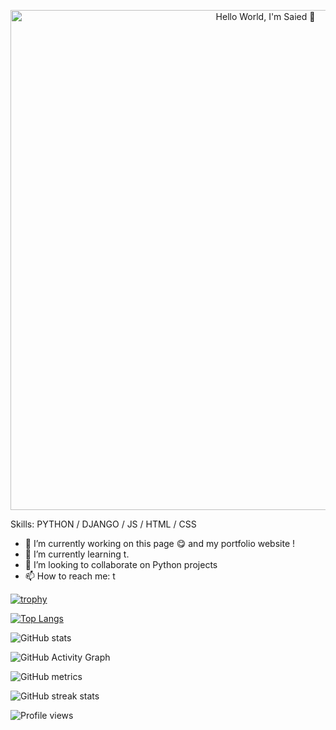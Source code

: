 <p align="center"><img src="https://user-images.githubusercontent.com/90851774/173915465-3fe23317-f8be-412b-a649-201ed62eb5a8.png" alt="Hello World, I'm Saied 👋" width="800"/></p>

<!--
**SaiedZ/SaiedZ** is a ✨ _special_ ✨ repository because its `README.md` (this file) appears on your GitHub profile.

Here are some ideas to get you started:

- 🔭 I’m currently working on ...
- 🌱 I’m currently learning ...
- 👯 I’m looking to collaborate on ...
- 🤔 I’m looking for help with ...
- 💬 Ask me about ...
- 📫 How to reach me: ...
- 😄 Pronouns: ...
- ⚡ Fun fact: ...


### Hi there 👋, Hello world, I'm Saied👋
-->




Skills: PYTHON / DJANGO / JS / HTML / CSS

- 🔭 I’m currently working on this page 😋 and my portfolio website ! 
- 🌱 I’m currently learning t. 
- 👯 I’m looking to collaborate on Python projects 
- 📫 How to reach me: t 


[![trophy](https://github-profile-trophy.vercel.app/?username=SaiedZ)](https://github.com/ryo-ma/github-profile-trophy)

[![Top Langs](https://github-readme-stats.vercel.app/api/top-langs/?username=SaiedZ)](https://github.com/anuraghazra/github-readme-stats)

![GitHub stats](https://github-readme-stats.vercel.app/api?username=SaiedZ&show_icons=true&count_private=true)  

![GitHub Activity Graph](https://activity-graph.herokuapp.com/graph?username=SaiedZ)  

![GitHub metrics](https://metrics.lecoq.io/SaiedZ)  

![GitHub streak stats](https://github-readme-streak-stats.herokuapp.com/?user=SaiedZ)  

![Profile views](https://gpvc.arturio.dev/SaiedZ)  
